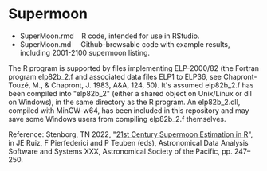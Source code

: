 # Supermoon

- SuperMoon.rmd &nbsp;&nbsp; R code, intended for use in RStudio.<br />
- SuperMoon.md &nbsp;&nbsp;&nbsp; Github-browsable code with example results, including 2001-2100 supermoon listing.

The R program is supported by files implementing ELP-2000/82 (the Fortran program elp82b_2.f and associated data files ELP1 to ELP36, see Chapront-Touzé, M., & Chapront, J. 1983, A&A, 124, 50). It's assumed elp82b_2.f has been compiled into "elp82b_2" (either a shared object on Unix/Linux or dll on Windows), in the same directory as the R program. An elp82b_2.dll, compiled with MinGW-w64, has been included in this repository and may save some Windows users from compiling elp82b_2.f themselves.

Reference: Stenborg, TN 2022, "[21st Century Supermoon Estimation in R](https://aspbooks.org/custom/publications/paper/532-0247.html)", in JE Ruiz, F Pierfederici and P Teuben (eds), Astronomical Data Analysis Software and Systems XXX, Astronomical Society of the Pacific, pp. 247&ndash;250.

